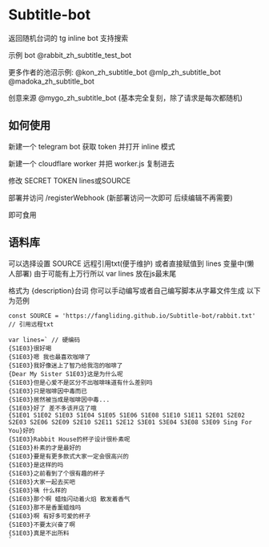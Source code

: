 # Subtitle-bot
返回随机台词的 tg inline bot 支持搜索

示例 bot @rabbit_zh_subtitle_test_bot 

更多作者的池沼示例: @kon_zh_subtitle_bot @mlp_zh_subtitle_bot @madoka_zh_subtitle_bot 

创意来源 @mygo_zh_subtitle_bot (基本完全复刻，除了请求是每次都随机)

## 如何使用

新建一个 telegram bot 获取 token 并打开 inline 模式

新建一个 cloudflare worker 并把 worker.js 复制进去

修改 SECRET TOKEN lines或SOURCE

部署并访问 /registerWebhook (新部署访问一次即可 后续编辑不再需要)

即可食用

## 语料库

可以选择设置 SOURCE 远程引用txt(便于维护) 或者直接赋值到 lines 变量中(懒人部署) 由于可能有上万行所以 var lines 放在js最末尾

格式为 {description}台词 你可以手动编写或者自己编写脚本从字幕文件生成 以下为范例

```
const SOURCE = 'https://fangliding.github.io/Subtitle-bot/rabbit.txt' // 引用远程txt
```

```
var lines=` // 硬编码
{S1E03}很好喝
{S1E03}嗯 我也最喜欢咖啡了
{S1E03}我好像迷上了智乃给我泡的咖啡了
{Dear My Sister S1E03}这是为什么呢
{S1E03}但是心爱不是区分不出咖啡味道有什么差别吗
{S1E03}只是咖啡因中毒而已
{S1E03}居然被当成是咖啡因中毒...
{S1E03}好了 差不多该开店了哦
{S1E01 S1E02 S1E03 S1E04 S1E05 S1E06 S1E08 S1E10 S1E11 S2E01 S2E02 S2E03 S2E06 S2E09 S2E10 S2E11 S2E12 S3E01 S3E04 S3E08 S3E09 Sing For You}好的
{S1E03}Rabbit House的杯子设计很朴素呢
{S1E03}朴素的才是最好的
{S1E03}要是有更多款式大家一定会很高兴的
{S1E03}是这样的吗
{S1E03}之前看到了个很有趣的杯子
{S1E03}大家一起去买吧
{S1E03}咦 什么样的
{S1E03}那个啊 蜡烛闪动着火焰 散发着香气
{S1E03}那不是香薰蜡烛吗
{S1E03}啊 有好多可爱的杯子
{S1E03}不要太兴奋了啊
{S1E03}真是不出所料
`
```
